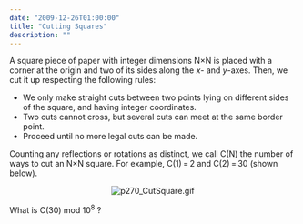 ```yaml
---
date: "2009-12-26T01:00:00"
title: "Cutting Squares"
description: ""
---
```


<p>A square piece of paper with integer dimensions N×N is placed with a corner at the origin and two of its sides along the <var>x</var>- and <var>y</var>-axes. Then, we cut it up respecting the following rules:
</p><ul><li>We only make straight cuts between two points lying on different sides of the square, and having integer coordinates.</li>
<li>Two cuts cannot cross, but several cuts can meet at the same border point.</li>
<li>Proceed until no more legal cuts can be made.</li>
</ul><p>Counting any reflections or rotations as distinct, we call C(N) the number of ways to cut an N×N square. For example, C(1) = 2 and C(2) = 30 (shown below).</p>
<div align="center"><img alt="p270_CutSquare.gif" src="/images/p270_CutSquare.gif"/></div>
<p>What is C(30) mod 10<sup>8</sup> ?</p>

